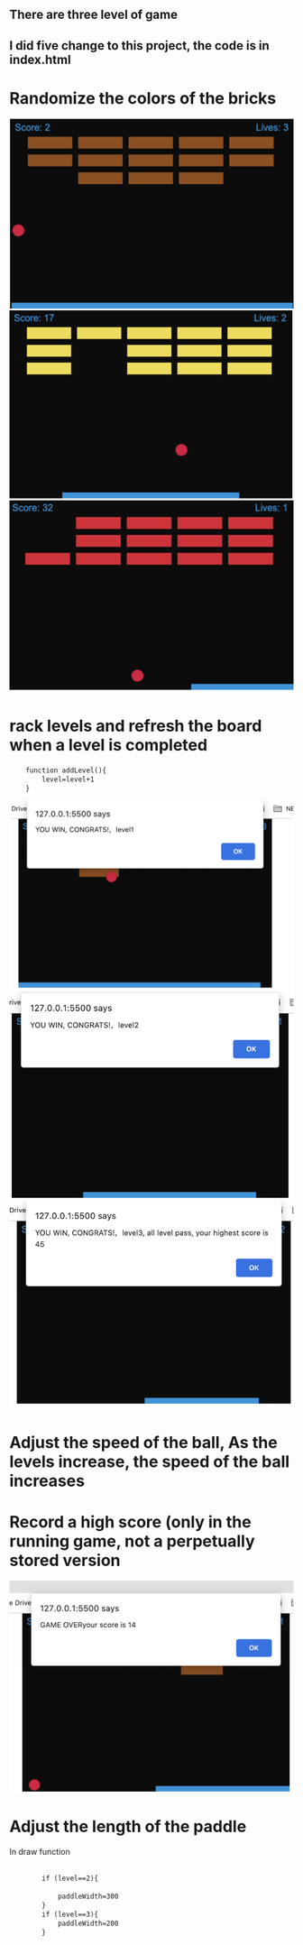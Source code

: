 ## There are three level of game

## I did five change to this project, the code is in index.html

# Randomize the colors of the bricks

![output](img/level1.png)
![output](img/level2.png)
![output](img/level3.png)

# rack levels and refresh the board when a level is completed

```
    function addLevel(){
        level=level+1
    }
```

![output](img/tracklevel1.png)
![output](img/tracklevel2.png)
![output](img/tracklevel3.png)

# Adjust the speed of the ball, As the levels increase, the speed of the ball increases

# Record a high score (only in the running game, not a perpetually stored version

![output](img/trackhighest_score.png)

# Adjust the length of the paddle

In draw function

```

        if (level==2){

            paddleWidth=300
        }
        if (level==3){
            paddleWidth=200
        }
```

